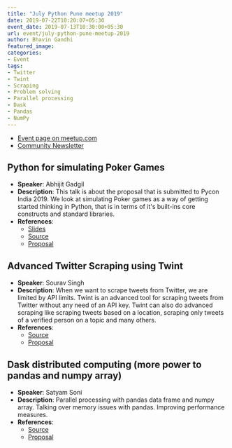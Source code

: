 ```yaml
---
title: "July Python Pune meetup 2019"
date: 2019-07-22T10:20:07+05:30
event_date: 2019-07-13T10:30:00+05:30
url: event/july-python-pune-meetup-2019
author: Bhavin Gandhi
featured_image:
categories:
- Event
tags:
- Twitter
- Twint
- Scraping
- Problem solving
- Parallel processing
- Dask
- Pandas
- NumPy
---
```


  * [Event page on meetup.com](https://www.meetup.com/PythonPune/events/262769950/)
  * [Community Newsletter](./community_news.md)

## Python for simulating Poker Games
  * **Speaker**: Abhijit Gadgil
  * **Description**: This talk is about the proposal that is submitted
    to Pycon India 2019. We look at simulating Poker games as a way of
    getting started thinking in Python, that is in terms of it's
    built-ins core constructs and standard libraries.
  * **References**:
    * [Slides](https://gabhijit.github.io/slides/pycon2019-poker/)
	* [Source](https://github.com/gabhijit/pycon/tree/master/2019/poker)
	* [Proposal](https://github.com/pythonpune/meetup-talks/issues/22)

## Advanced Twitter Scraping using Twint
  * **Speaker**: Sourav Singh
  * **Description**: When we want to scrape tweets from Twitter, we
    are limited by API limits. Twint is an advanced tool for scraping
    tweets from Twitter without any need of an API key. Twint can also
    do advanced scraping like scraping tweets based on a location,
    scraping only tweets of a verified person on a topic and many
    others.
  * **References**:
    * [Source](https://github.com/twintproject/twint)
    * [Proposal](https://github.com/pythonpune/meetup-talks/issues/23)

## Dask distributed computing (more power to pandas and numpy array)
  * **Speaker**: Satyam Soni
  * **Description**: Parallel processing with pandas data frame and
    numpy array. Talking over memory issues with pandas. Improving
    performance measures.
  * **References**:
    * [Source](https://github.com/satyamsoni2211/dask-tutorial-pycon-2018)
    * [Proposal](https://github.com/pythonpune/meetup-talks/issues/26)
